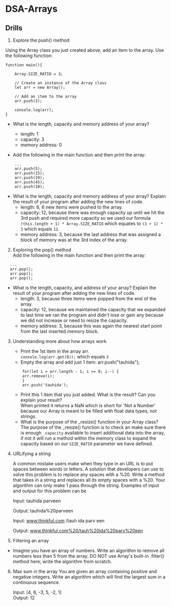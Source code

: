 # DSA-Arrays

## Drills

1. Explore the push() method  

Using the Array class you just created above, add an item to the array. Use the following function:
```
function main(){

    Array.SIZE_RATIO = 3;

    // Create an instance of the Array class
    let arr = new Array();

    // Add an item to the array
    arr.push(3);

    console.log(arr);
}
```
* What is the length, capacity and memory address of your array?  
    * length: 1
    * capacity: 3
    * memory address: 0

* Add the following in the main function and then print the array:
```
    ...
    arr.push(5);
    arr.push(15);
    arr.push(19);
    arr.push(45);
    arr.push(10);
```
* What is the length, capacity and memory address of your array? Explain the result of your program after adding the new lines of code.
    * length: 6, 6 new items were pushed to the array.
    * capacity: 12, because there was enough capacity up until we hit the 3rd push and required more capacity so we used our formula ` (this.length + 1) * Array.SIZE_RATIO ` which equates to ` (3 + 1) * 3 ` which equals `12`.
    * memory address: 3, because the last address that was assigned a block of memory was at the 3rd index of the array.

2. Exploring the pop() method  
Add the following in the main function and then print the array:
```
  ...
  arr.pop();
  arr.pop();
  arr.pop();
```
* What is the length, capacity, and address of your array? Explain the result of your program after adding the new lines of code.
    * length: 3, because three items were popped from the end of the array.
    * capacity: 12, because we maintained the capacity that we expanded to last time we ran the program and didn't lose or gain any because we did not increase or need to resize the capacity.
    * memory address: 3, because this was again the nearest start point from the last inserted memory block.

3. Understanding more about how arrays work
    * Print the 1st item in the array arr.  
        `console.log(arr.get(0));` which equals `3`
    * Empty the array and add just 1 item: arr.push("tauhida");
    ```
        for(let i = arr.length - 1; i >= 0; i--) {
        arr.remove(i);
        }
        arr.push('tauhida');
    ```
    * Print this 1 item that you just added. What is the result? Can you explain your result?  
        When printed it returns a NaN which is short for 'Not a Number' because our Array is meant to be filled with float data types, not strings.
    * What is the purpose of the _resize() function in your Array class?  
        The purpose of the _resize() function is to check an make sure there is enough `_capacity` available to insert additional data into the array, if not it will run a method within the memory class to expand the capacity based on our `SIZE_RATIO` parameter we have defined.  

4. URLifying a string

    A common mistake users make when they type in an URL is to put spaces between words or letters. A solution that developers can use to solve this problem is to replace any spaces with a %20. Write a method that takes in a string and replaces all its empty spaces with a %20. Your algorithm can only make 1 pass through the string. Examples of input and output for this problem can be

    Input: tauhida parveen

    Output: tauhida%20parveen

    Input: www.thinkful.com /tauh ida parv een

    Output: www.thinkful.com%20/tauh%20ida%20parv%20een

5. Filtering an array  
* Imagine you have an array of numbers. Write an algorithm to remove all numbers less than 5 from the array. DO NOT use Array's built-in .filter() method here; write the algorithm from scratch.

6. Max sum in the array
You are given an array containing positive and negative integers. Write an algorithm which will find the largest sum in a continuous sequence.

    Input: [4, 6, -3, 5, -2, 1]  
    Output: 12






